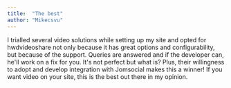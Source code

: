 ```yaml
---
title:  "The best"
author: "Mikecsvu"
---
```

I trialled several video solutions while setting up my site and opted for hwdvideoshare not only because it has great options and configurability, but because of the support. Queries are answered and if the developer can, he'll work on a fix for you. It's not perfect but what is? Plus, their willingness to adopt and develop integration with Jomsocial makes this a winner! If you want video on your site, this is the best out there in my opinion.